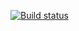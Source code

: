 [![Build status](https://ci.appveyor.com/api/projects/status/uruayagt29bwu66d?svg=true)](https://ci.appveyor.com/project/MrBlackDay/hw-avto-5-2)
